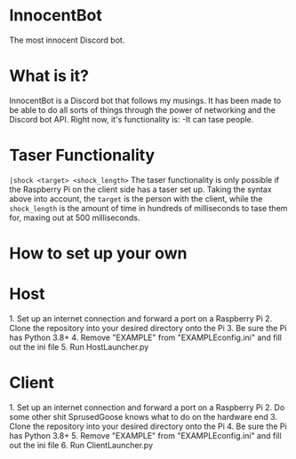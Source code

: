 # InnocentBot
The most innocent Discord bot.

# What is it?
InnocentBot is a Discord bot that follows my musings.  It has been made to be able to do all sorts of things through the power of networking and the Discord bot API.
Right now, it's functionality is:
-It can tase people.

# Taser Functionality
`|shock <target> <shock_length>`
The taser functionality is only possible if the Raspberry Pi on the client side has a taser set up. Taking the syntax above into account, the `target` is the person with the client, while the `shock_length` is the amount of time in hundreds of milliseconds to tase them for, maxing out at 500 milliseconds.

# How to set up your own
<h1> Host </h1>
1. Set up an internet connection and forward a port on a Raspberry Pi
2. Clone the repository into your desired directory onto the Pi
3. Be sure the Pi has Python 3.8+
4. Remove "EXAMPLE" from "EXAMPLEconfig.ini" and fill out the ini file
5. Run HostLauncher.py

<h1> Client </h1>
1. Set up an internet connection and forward a port on a Raspberry Pi
2. Do some other shit SprusedGoose knows what to do on the hardware end
3. Clone the repository into your desired directory onto the Pi
4. Be sure the Pi has Python 3.8+
5. Remove "EXAMPLE" from "EXAMPLEconfig.ini" and fill out the ini file
6. Run ClientLauncher.py